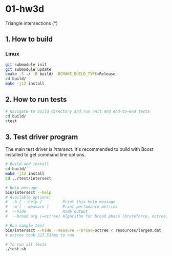 # 01-hw3d

Triangle intersections (*)

## 1. How to build
### Linux
```sh
git submodule init
git submodule update
cmake -S ./ -B build/ -DCMAKE_BUILD_TYPE=Release
cd build/
make -j12 install
```

## 2. How to run tests
```sh
# Navigate to build directory and run unit and end-to-end tests
cd build/
ctest
```

## 3. Test driver program
The main test driver is _intersect_. It's recommended to build with Boost installed to get command line options.

```sh
# Build and install
cd build/
make -j12 install
cd ../test/intersect

# Help message
bin/intersect --help
# Available options:
#  -h [ --help ]         Print this help message
#  -m [ --measure ]      Print perfomance metrics
#  --hide                Hide output
#  --broad arg (=octree) Algorithm for broad phase (bruteforce, octree)

# Run sample test
bin/intersect --hide --measure --broad=octree < resources/large0.dat
# octree took 217.537ms to run

# To run all tests
./test.sh
```